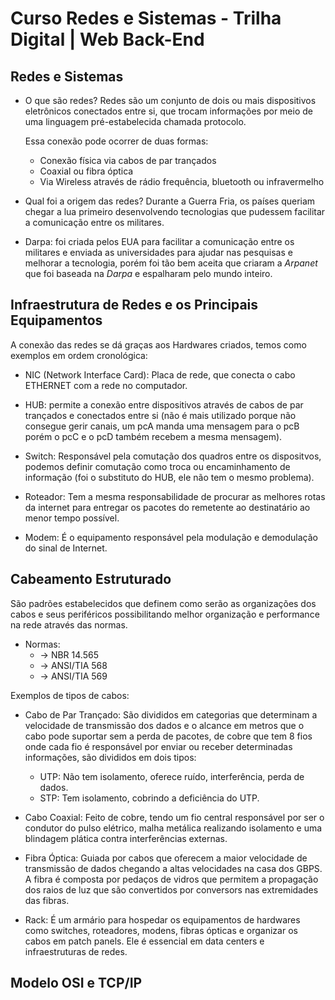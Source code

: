 # Curso Redes e Sistemas - Trilha Digital | Web Back-End

## Redes e Sistemas
* O que são redes?
    Redes são um conjunto de dois ou mais dispositivos eletrônicos conectados entre si, que trocam informações por meio de uma linguagem pré-estabelecida chamada protocolo.

    Essa conexão pode ocorrer de duas formas:
    * Conexão física via cabos de par trançados
    * Coaxial ou fibra óptica
    * Via Wireless através de rádio frequência, bluetooth ou infravermelho

* Qual foi a origem das redes?
Durante a Guerra Fria, os países queriam chegar a lua primeiro desenvolvendo tecnologias que pudessem facilitar a comunicação entre os militares.

* Darpa: foi criada pelos EUA para facilitar a comunicação entre os militares e enviada as universidades para ajudar nas pesquisas e melhorar a tecnologia, porém foi tão bem aceita que criaram a *Arpanet* que foi baseada na *Darpa* e espalharam pelo mundo inteiro.

## Infraestrutura de Redes e os Principais Equipamentos
A conexão das redes se dá graças aos Hardwares criados, temos como exemplos em ordem cronológica:

* NIC (Network Interface Card): Placa de rede, que conecta o cabo ETHERNET com a rede no computador.

* HUB: permite a conexão entre dispositivos através de cabos de par trançados e conectados entre si (não é mais utilizado porque não consegue gerir canais, um pcA manda uma mensagem para o pcB porém o pcC e o pcD também recebem a mesma mensagem).

* Switch: Responsável pela comutação dos quadros entre os dispositvos, podemos definir comutação como troca ou encaminhamento de informação (foi o substituto do HUB, ele não tem o mesmo problema).

* Roteador: Tem a mesma responsabilidade de procurar as melhores rotas da internet para entregar os pacotes do remetente ao destinatário ao menor tempo possível.

* Modem: É o equipamento responsável pela modulação e demodulação do sinal de Internet.

## Cabeamento Estruturado
São padrões estabelecidos que definem como serão as organizações dos cabos e seus periféricos possibilitando melhor organização e performance na rede através das normas.

* Normas:
    * -> NBR 14.565
    * -> ANSI/TIA 568
    * -> ANSI/TIA 569

Exemplos de tipos de cabos:
* Cabo de Par Trançado: São divididos em categorias que determinam a velocidade de transmissão dos dados e o alcance em metros que o cabo pode suportar sem a perda de pacotes, de cobre que tem 8 fios onde cada fio é responsável por enviar ou receber determinadas informações, são divididos em dois tipos:
    * UTP: Não tem isolamento, oferece ruído, interferência, perda de dados.
    * STP: Tem isolamento, cobrindo a deficiência do UTP.

* Cabo Coaxial: Feito de cobre, tendo um fio central responsável por ser o condutor do pulso elétrico, malha metálica realizando isolamento e uma blindagem plática contra interferências externas.

* Fibra Óptica: Guiada por cabos que oferecem a maior velocidade de transmissão de dados chegando a altas velocidades na casa dos GBPS. A fibra é composta por pedaços de vidros que permitem a propagação dos raios de luz que são convertidos por conversors nas extremidades das fibras.

* Rack: É um armário para hospedar os equipamentos de hardwares como switches, roteadores, modens, fibras ópticas e organizar os cabos em patch panels. Ele é essencial em data centers e infraestruturas de redes.

## Modelo OSI e TCP/IP